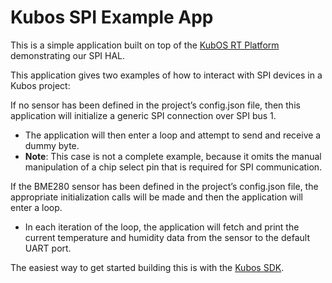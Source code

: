 # Kubos SPI Example App

This is a simple application built on top of the [KubOS RT Platform](https://github.com/kubostech/KubOS-rt) demonstrating our SPI HAL.

This application gives two examples of how to interact with SPI devices in a Kubos project:

If no sensor has been defined in the project’s config.json file, then this application will initialize a generic SPI connection over SPI bus 1.
  - The application will then enter a loop and attempt to send and receive a dummy byte.
  - **Note**: This case is not a complete example, because it omits the manual manipulation of a chip select pin that is required for SPI communication.
  
If the BME280 sensor has been defined in the project’s config.json file, the appropriate initialization calls will be made and then the application will enter a loop.
  - In each iteration of the loop, the application will fetch and print the current temperature and humidity data from the sensor to the default UART port.

The easiest way to get started building this is with the [Kubos SDK](http://docs.kubos.co/latest/md_docs_kubos-sdk.html).
